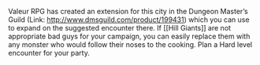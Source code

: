 Valeur RPG has created an extension for this city in the Dungeon Master’s Guild (Link: <http://www.dmsguild.com/product/199431>) which you can use to expand on the suggested encounter there. If [[Hill Giants]] are not appropriate bad guys for your campaign, you can easily replace them with any monster who would follow their noses to the cooking. Plan a Hard level encounter for your party.
